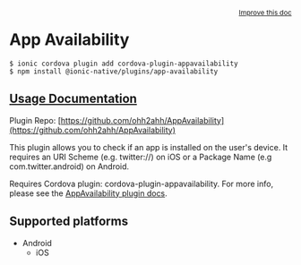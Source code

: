 <a style="float:right;font-size:12px;" href="http://github.com/danielsogl/awesome-cordova-plugins/edit/master/src/@awesome-cordova-plugins/plugins/app-availability/index.ts#L1">
  Improve this doc
</a>

# App Availability

```
$ ionic cordova plugin add cordova-plugin-appavailability
$ npm install @ionic-native/plugins/app-availability
```

## [Usage Documentation](https://ionicframework.com/docs/native/app-availability/)

Plugin Repo: [https://github.com/ohh2ahh/AppAvailability](https://github.com/ohh2ahh/AppAvailability)

This plugin allows you to check if an app is installed on the user's device. It requires an URI Scheme (e.g. twitter://) on iOS or a Package Name (e.g com.twitter.android) on Android.

Requires Cordova plugin: cordova-plugin-appavailability. For more info, please see the [AppAvailability plugin docs](https://github.com/ohh2ahh/AppAvailability).

## Supported platforms

- Android
  - iOS
  


